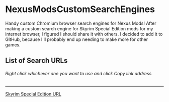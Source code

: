 # NexusModsCustomSearchEngines
Handy custom Chromium browser search engines for Nexus Mods! After making a custom search engine for Skyrim Special Edition mods for my internet browser, I figured I should share it with others. I decided to add it to GitHub, because I'll probably end up needing to make more for other games.

## List of Search URLs
###### Right click whichever one you want to use and click *Copy link address*
---
[Skyrim Special Edition URL](https://www.nexusmods.com/skyrimspecialedition/search/?currentgame=1704&gsearchtype=mods&gsearch=%s&tab=mods)
